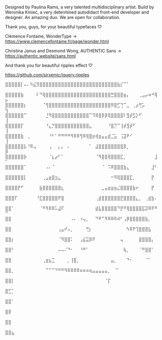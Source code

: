 Designed by Paulina Rams, a very talented multidisciplinary artist. 
Build by Weronika Kmieć, a very determined autodidact front-end developer and designer. 
An amazing duo. 
We are open for collaboration. 


Thank you, guys, for your beautiful typefaces ♡ 

Clémence Fontaine, WonderType → https://www.clemencefontaine.fr/page/wonder.html

Christina Janus and Desmond Wong, AUTHENTIC Sans → https://authentic.website/sans.html

And thank you for beautiful ripples effect ♡ 

https://github.com/sirxemic/jquery.ripples

⣿⣿⣿⣿⣿⡇⠤⠄⠳⣮⡻⣿⣿⣿⣿⣿⣿⣿⣿⣿⣿⣿⣿⣿⣿⣿⣿⣿⣿⣿⣿⣿⣿⣿⣿⣿⣷⡎⠉⠁⠀⠀⠀⠀⠀⠀⠀⠀⠀⠀
⣿⣿⣿⣿⣿⣷⠀⠀⠀⠀⠇⠙⢿⣿⣿⣿⣿⣿⣿⣿⣿⣿⣿⣿⣿⣿⣿⣿⣿⣿⣿⣿⣿⣿⣛⣿⣿⣿⣶⡄⠀⠀⠀⢀⣠⡤⠶⠚⢿⡦
⣿⣿⣿⣿⣿⣿⡆⠀⠀⠀⠀⠀⠈⢻⣿⣿⣿⣿⣿⣿⣿⣿⣿⣿⣿⣿⣿⣿⣿⣿⣿⣿⣿⣿⠿⣿⣋⢙⠉⣀⠀⢀⡴⢛⡥⠀⠀⠀⠀⢳
⣿⣿⣿⣿⣿⣿⠉⠀⠀⠀⠀⠀⠀⣘⠻⣿⣿⣿⣿⣿⣿⣿⣿⣿⣿⣿⣿⠉⠹⠿⣿⡿⡿⢿⣿⣿⣿⣿⠇⣻⡾⣫⡕⠋⠀⠀⠀⠀⠀⢸
⣿⣿⣿⣿⣿⡏⠀⠀⠀⠀⠀⠀⠀⠘⣄⡙⣿⣿⣿⣿⣿⣿⣿⣿⣿⣿⣿⣄⠀⠀⠀⠀⠀⠘⣿⡙⠉⢸⡾⣻⡾⠋⠀⠀⠀⠀⠀⠀⠀⢸
⣿⣿⣿⣿⣿⣷⠀⢀⠀⠀⠀⠀⠀⠀⠘⠃⠁⠛⠛⠛⠛⠻⠿⠿⢻⠿⢿⣿⡶⢾⣶⣤⣤⣾⣈⣥⠀⢨⣽⠟⠊⠀⠀⠀⠀⠀⠀⠀⠀⢸
⣿⣿⣿⣿⣿⣿⡧⠘⠿⢤⠀⠀⠀⠀⢠⠀⠀⡄⡄⠀⠄⠀⠀⠀⠀⠀⠀⠁⠀⣼⣿⣿⣿⣿⣿⣿⣿⣿⡿⡀⠀⠀⠀⠀⠀⠀⠀⠀⠀⡿
⣿⣿⣿⣿⣿⣿⡷⠀⠀⠀⠀⠀⠀⠀⠈⣆⡴⠃⠁⠀⠀⠀⠀⠀⠀⠀⠀⠀⠀⠈⠻⣿⣿⢿⣿⣿⣿⣏⡀⠀⠀⠀⠀⠀⠀⠀⠀⠀⣸⠁
⣿⣿⣿⣿⣿⣿⠁⠀⠀⠀⠀⠀⠀⠠⠄⠈⠀⠀⠀⠀⠀⠀⠀⠀⠀⠀⠀⠀⠀⠀⠀⠈⠀⠩⠿⣿⣿⣿⣷⣄⠀⠀⠀⠀⠀⠀⠀⣸⠃⠀
⣿⣿⣿⣿⣿⣿⡇⠀⠀⠀⠀⠀⢀⣠⣶⣿⣲⣄⠀⠀⠀⠀⠀⠀⠀⠀⠀⠀⠀⠀⠀⠀⠀⠀⠒⠻⢿⣿⣿⣿⣏⡀⠀⠀⠀⠀⠀⡟⠀⠀
⣿⣿⣿⣿⡟⠋⠀⠀⠀⠀⠀⣷⣿⣿⣿⣿⣿⣿⣆⠀⠀⠀⠀⠀⠀⠀⠀⠀⠀⠀⠀⣀⣤⣶⣶⣶⣌⣿⣿⣿⣿⣷⠖⠀⠀⠀⠀⡟⠀⠀
⣿⣿⣿⠏⠀⠀⠀⠀⠀⠀⠘⣏⣿⣿⣿⣿⣿⠟⣿⠀⠀⠀⠀⠀⠀⠀⠀⠀⠀⢀⣾⣿⣿⣿⣿⣿⣿⣟⣿⣿⣿⣿⣄⡀⠀⢀⣾⣷⠄⠀
⣿⣿⠁⠀⠀⠀⠀⠀⠀⠀⠀⠈⠛⠻⠿⠿⠥⣼⠏⠀⠀⠀⠀⠀⠀⠀⠀⠀⠀⣾⣧⣿⣿⣿⣿⣿⠙⡟⠛⢿⣿⣿⣿⣿⣯⡽⠿⠟⠛⠉
⣿⣿⠀⠀⠀⠀⠀⠀⠀⠀⠀⠀⠀⠀⠀⠀⠀⠀⠀⠀⠀⠠⠄⠀⠰⢤⡀⠀⠀⠙⠟⠉⠻⠿⠿⠿⠾⠃⢠⡿⣿⣿⣿⣿⣿⣷⡀⠀⠀⠀
⣿⣿⠀⠀⠀⠀⠀⠀⠀⠀⠀⠀⠀⠀⠀⠀⠀⢠⣤⠞⠤⡀⠀⠀⠀⠀⢛⡆⠀⠀⠀⠀⠀⠀⠀⠀⠀⠀⠀⠳⠿⠟⢹⣿⣿⣿⣧⠀⠀⠀
⣿⣿⡆⠀⠀⠀⠀⠀⠀⠀⠀⠀⠀⠀⠀⠀⠀⠈⠻⣿⣿⠅⠀⠀⢠⣮⣭⡿⠟⠀⠀⠀⠀⠀⠀⠀⠀⢤⠀⠀⠀⠀⠀⣿⣿⣿⣿⡄⠀⠀
⣿⣿⠃⠀⠀⠀⠀⠀⠀⠀⠀⠀⠀⠀⠀⠀⠀⠤⠤⠌⠙⠂⠀⠀⠘⠛⠁⠀⠀⠀⠀⠀⠀⠀⠀⠀⠀⠀⢷⡀⠀⠀⠀⠈⠛⣿⣿⠁⠀⠀
⣿⣿⠀⠀⠀⠀⠀⠀⠀⠀⠀⠀⢀⣶⣦⣉⠀⠀⠀⠀⡀⢸⣿⡀⠀⠀⠀⠀⠀⠀⠀⠀⠀⠀⣤⡀⠀⠀⠀⠙⠂⠀⠀⠀⠀⠈⠁⠀⠀⠀
⣿⣿⡀⠀⠀⠀⠀⠀⠀⠀⠀⠀⠀⠉⠉⠉⠙⠛⠛⠻⠿⠿⠿⠿⠶⠶⠶⢶⣤⣤⣤⣤⣤⡀⠀⠈⠁⠀⠀⠀⠀⠀⠀⠀⠀⠀⠀⠀⠀⠀
⣿⣿⡇⠀⠀⠀⠀⠀⠀⠀⠀⠀⠀⠀⠀⠀⠀⠀⠀⠀⠀⠀⠀⠀⠀⠀⠀⠀⠀⠀⠀⠀⠈⡏⠀⠀⠀⠀⠀⠀⠀⠀⠀⠀⠀⠀⠀⠀⠀⠀
⣿⣋⡁⠀⠀⠀⠀⠀⠀⠀⠀⠀⠀⠀⠀⠀⠀⠀⠀⠀⠀⠀⠀⠀⠀⠀⠀⠀⠀⠀⠀⠀⠀⠀⠀⠀⠀⠀⠀⠀⠀⠀⠀⠀⠀⠀⠀⠀⠀⠀
⣿⣿⠁⠀⠀⠀⠀⠀⠀⠀⠀⠀⠀⠀⠀⠀⠀⠀⠀⠀⠀⠀⠀⠀⠀⠀⠀⠀⠀⠀⠀⠀⠀⠀⠀⠀⠀⠀⠀⠀⠀⠀⠀⠀⠀⠀⠀⠀⠀⠀
⣿⡿⠀⠀⠀⠀⠀⠀⠀⠀⠀⠀⠀⠀⠀⠀⠀⠀⠀⠀⠀⠀⠀⠀⠀⠀⠀⠀⠀⠀⠀⠀⠀⠀⠀⠀⠀⠀⠀⠀⠀⠀⠀⠀⠀⠀⠀⠀⠀⠀
⣿⣿⠀⠀⠀⠀⠀⠀⠀⠀⠀⠀⠀⠀⠀⠀⠀⠀⠀⠀⠀⠀⠀⠀⠀⠀⠀⠀⠀⠀⠀⠀⠀⠀⠀⠀⠀⠀⠀⠀⠀⠀⠀⠀⠀⠀⠀⠀⠀⠀
⣿⣿⣦⠀⠀⠀⠀⠀⠀⠀⠀⠀⠀⠀⠀⠀⠀⠀⠀⠀⠀⠀⠀⠀⠀⠀⠀⠀⠀⠀⠀⠀⠀⠀⠀⠀⠀⠀⠀⠀⠀⠀⠀⠀⠀⠀⠀⠀⠀⠀
